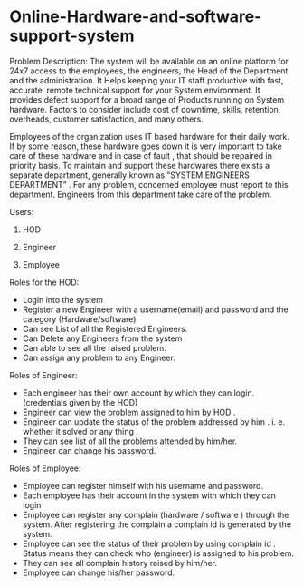 # Online-Hardware-and-software-support-system
Problem Description:
The system will be available on an online platform for 24x7 access to the employees, the engineers, the Head of the Department and the administration. It Helps keeping your IT staff productive with fast, accurate, remote technical support for your System environment. It provides defect support for a broad range of Products running on System hardware.
Factors to consider include cost of downtime, skills, retention, overheads, customer satisfaction, and many others.

Employees of the organization uses IT based hardware for their daily work. If by some reason, these hardware goes down it is very
important to take care of these hardware and in case of fault , that should be repaired in priority basis. To maintain and support these
hardwares there exists a separate department, generally known as “SYSTEM ENGINEERS DEPARTMENT” . For any problem, concerned
employee must report to this department. Engineers from this department take care of the problem.

Users:
1. HOD
	
2. Engineer
	
3. Employee

Roles for the HOD:

- Login into the system 
- Register a new Engineer with a username(email) and password and the category (Hardware/software)
- Can see List of all the Registered Engineers.
- Can Delete any Engineers from the system
- Can able to see all the raised problem.
- Can assign any problem to any Engineer.

Roles of Engineer:

- Each engineer has their own account by which they can login.(credentials given by the HOD)
- Engineer can view the problem assigned to him by HOD .
- Engineer can update the status of the problem addressed by him . i. e. whether it solved or any thing .
- They can see list of all the problems attended by him/her.
- Engineer can change his password.

Roles of Employee:

- Employee can register himself with his username and password.
- Each employee has their account in the system with which they can login
- Employee can register any complain (hardware / software ) through the system. After registering the complain a complain id is generated by the system.
- Employee can see the status of their problem by using complain id . Status means they can check who (engineer) is assigned to his problem.
- They can see all complain history raised by him/her.
- Employee can change his/her password.

